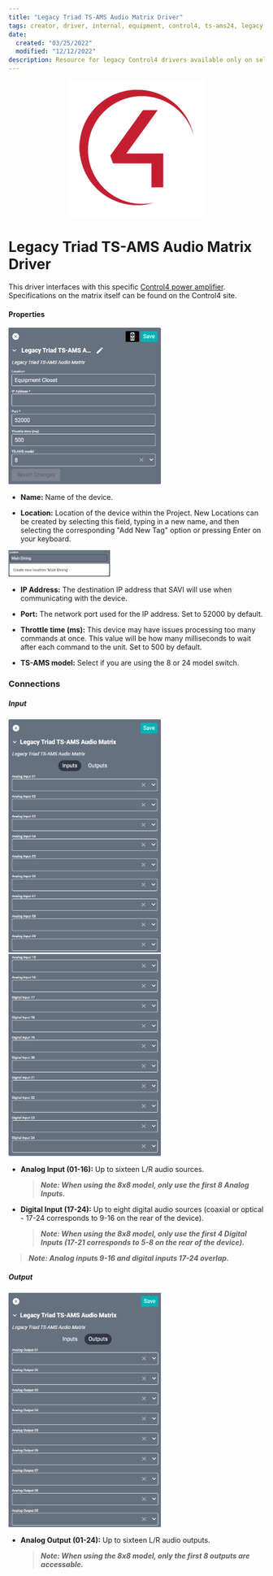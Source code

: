 ```yaml
---
title: "Legacy Triad TS-AMS Audio Matrix Driver"
tags: creator, driver, internal, equipment, control4, ts-ams24, legacy
date:
  created: "03/25/2022"
  modified: "12/12/2022"
description: Resource for legacy Control4 drivers available only on select existing projects.
---
```

<div style="text-align: center">

<a href="../../../../Assets/Knowledge-Base/Creator/Drivers/Logos/control-4-logo.png">
  <img src="../../../../Assets/Knowledge-Base/Creator/Drivers/Logos/control-4-logo.png" alt="Control4 Logo" width="" height="" class="center">
</a>
</div>

# Legacy Triad TS-AMS Audio Matrix Driver
This driver interfaces with this specific [Control4 power amplifier](https://www.control4.com/solutions/products/amplifiers-and-receivers/ "Control4 power amplifier"). Specifications on the matrix itself can be found on the Control4 site.

#### Properties
<a href="../../../../Assets/Knowledge-Base/Creator/Drivers/control4-audio-matrix-triad-ts-ams24.png">
  <img src="../../../../Assets/Knowledge-Base/Creator/Drivers/control4-audio-matrix-triad-ts-ams24.png" alt="Control4 Audio Matrix Triad TS-AMS24" width="300" height="">
</a>

* **Name:** Name of the device.

* **Location:** Location of the device within the Project. New Locations can be created by selecting this field, typing in a new name, and then selecting the corresponding "Add New Tag" option or pressing Enter on your keyboard.
<img src="../../../../Assets/Knowledge-Base/Creator/Drivers/locations-add.png" alt="Adding Main Dining Tag to Location" width="200" height="">

* **IP Address:** The destination IP address that SAVI will use when communicating with the device.

* **Port:** The network port used for the IP address. Set to 52000 by default.

* **Throttle time (ms):** This device may have issues processing too many commands at once. This value will be how many milliseconds to wait after each command to the unit. Set to 500 by default.

* **TS-AMS model:** Select if you are using the 8 or 24 model switch.

### Connections

##### Input
<a href="../../../../Assets/Knowledge-Base/Creator/Drivers/control4-audio-matrix-triad-ts-ams24-connections-input-01.png">
  <img src="../../../../Assets/Knowledge-Base/Creator/Drivers/control4-audio-matrix-triad-ts-ams24-connections-input-01.png" alt="Control4 Audio Matrix Triad TS-AMS24 - connections - input 01" width="300" height="">
</a>
<a href="../../../../Assets/Knowledge-Base/Creator/Drivers/control4-audio-matrix-triad-ts-ams24-connections-input-02.png">
  <img src="../../../../Assets/Knowledge-Base/Creator/Drivers/control4-audio-matrix-triad-ts-ams24-connections-input-02.png" alt="Control4 Audio Matrix Triad TS-AMS24 - connections - input 02" width="300" height="">
</a>

* **Analog Input (01-16):** Up to sixteen L/R audio sources.
  >***Note: When using the 8x8 model, only use the first 8 Analog Inputs.***

* **Digital Input (17-24):** Up to eight digital audio sources (coaxial or optical - 17-24 corresponds to 9-16 on the rear of the device).
  >***Note: When using the 8x8 model, only use the first 4 Digital Inputs (17-21 corresponds to 5-8 on the rear of the device).***

>***Note: Analog inputs 9-16 and digital inputs 17-24 overlap.***

##### Output
<a href="../../../../Assets/Knowledge-Base/Creator/Drivers/control4-audio-matrix-triad-ts-ams24-connections-output.png">
  <img src="../../../../Assets/Knowledge-Base/Creator/Drivers/control4-audio-matrix-triad-ts-ams24-connections-output.png" alt="Control4 Audio Matrix Triad TS-AMS24 - connections - output" width="300" height="">
</a>

* **Analog Output (01-24):** Up to sixteen L/R audio outputs.
  >***Note: When using the 8x8 model, only the first 8 outputs are accessable.***

